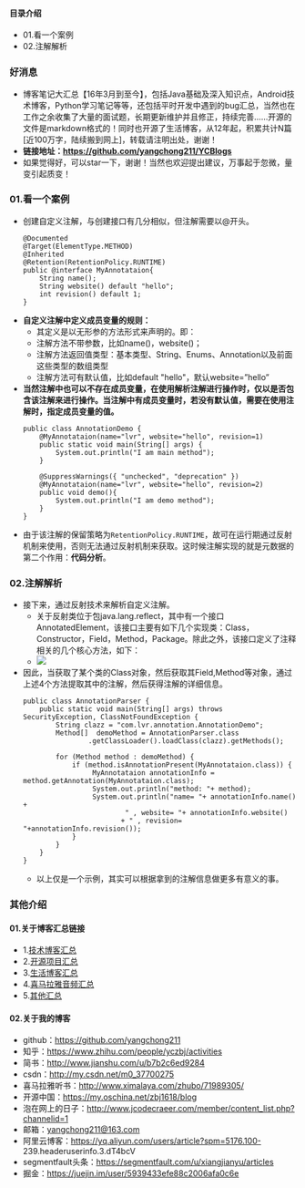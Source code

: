 #### 目录介绍
- 01.看一个案例
- 02.注解解析




### 好消息
- 博客笔记大汇总【16年3月到至今】，包括Java基础及深入知识点，Android技术博客，Python学习笔记等等，还包括平时开发中遇到的bug汇总，当然也在工作之余收集了大量的面试题，长期更新维护并且修正，持续完善……开源的文件是markdown格式的！同时也开源了生活博客，从12年起，积累共计N篇[近100万字，陆续搬到网上]，转载请注明出处，谢谢！
- **链接地址：https://github.com/yangchong211/YCBlogs**
- 如果觉得好，可以star一下，谢谢！当然也欢迎提出建议，万事起于忽微，量变引起质变！




### 01.看一个案例
- 创建自定义注解，与创建接口有几分相似，但注解需要以@开头。
    ```
    @Documented
    @Target(ElementType.METHOD)
    @Inherited
    @Retention(RetentionPolicy.RUNTIME)
    public @interface MyAnnotataion{
        String name();
        String website() default "hello";
        int revision() default 1;
    }
    ```
- **自定义注解中定义成员变量的规则：**
    - 其定义是以无形参的方法形式来声明的。即：  
    - 注解方法不带参数，比如name\(\)，website\(\)；  
    - 注解方法返回值类型：基本类型、String、Enums、Annotation以及前面这些类型的数组类型  
    - 注解方法可有默认值，比如default "hello"，默认website=”hello”
- **当然注解中也可以不存在成员变量，在使用解析注解进行操作时，仅以是否包含该注解来进行操作。当注解中有成员变量时，若没有默认值，需要在使用注解时，指定成员变量的值。**
    ```
    public class AnnotationDemo {
        @MyAnnotataion(name="lvr", website="hello", revision=1)
        public static void main(String[] args) {
            System.out.println("I am main method");
        }
    
        @SuppressWarnings({ "unchecked", "deprecation" })
        @MyAnnotataion(name="lvr", website="hello", revision=2)
        public void demo(){
            System.out.println("I am demo method");
        }
    }
    ```
- 由于该注解的保留策略为`RetentionPolicy.RUNTIME`，故可在运行期通过反射机制来使用，否则无法通过反射机制来获取。这时候注解实现的就是元数据的第二个作用：**代码分析**。  





### 02.注解解析
- 接下来，通过反射技术来解析自定义注解。
    - 关于反射类位于包java.lang.reflect，其中有一个接口AnnotatedElement，该接口主要有如下几个实现类：Class，Constructor，Field，Method，Package。除此之外，该接口定义了注释相关的几个核心方法，如下：  
    - ![](http://upload-images.jianshu.io/upload_images/3985563-4077bbaef5b27a4b.png?imageMogr2/auto-orient/strip|imageView2/2/w/1240)  
- 因此，当获取了某个类的Class对象，然后获取其Field,Method等对象，通过上述4个方法提取其中的注解，然后获得注解的详细信息。
    ```
    public class AnnotationParser {
        public static void main(String[] args) throws SecurityException, ClassNotFoundException {
            String clazz = "com.lvr.annotation.AnnotationDemo";
            Method[]  demoMethod = AnnotationParser.class
                    .getClassLoader().loadClass(clazz).getMethods();
    
            for (Method method : demoMethod) {
                if (method.isAnnotationPresent(MyAnnotataion.class)) {
                     MyAnnotataion annotationInfo = method.getAnnotation(MyAnnotataion.class);
                     System.out.println("method: "+ method);
                     System.out.println("name= "+ annotationInfo.name() +
                             " , website= "+ annotationInfo.website()
                            + " , revision= "+annotationInfo.revision());
                }
            }
        }
    }
    ```
    - 以上仅是一个示例，其实可以根据拿到的注解信息做更多有意义的事。




### 其他介绍
#### 01.关于博客汇总链接
- 1.[技术博客汇总](https://www.jianshu.com/p/614cb839182c)
- 2.[开源项目汇总](https://blog.csdn.net/m0_37700275/article/details/80863574)
- 3.[生活博客汇总](https://blog.csdn.net/m0_37700275/article/details/79832978)
- 4.[喜马拉雅音频汇总](https://www.jianshu.com/p/f665de16d1eb)
- 5.[其他汇总](https://www.jianshu.com/p/53017c3fc75d)



#### 02.关于我的博客
- github：https://github.com/yangchong211
- 知乎：https://www.zhihu.com/people/yczbj/activities
- 简书：http://www.jianshu.com/u/b7b2c6ed9284
- csdn：http://my.csdn.net/m0_37700275
- 喜马拉雅听书：http://www.ximalaya.com/zhubo/71989305/
- 开源中国：https://my.oschina.net/zbj1618/blog
- 泡在网上的日子：http://www.jcodecraeer.com/member/content_list.php?channelid=1
- 邮箱：yangchong211@163.com
- 阿里云博客：https://yq.aliyun.com/users/article?spm=5176.100- 239.headeruserinfo.3.dT4bcV
- segmentfault头条：https://segmentfault.com/u/xiangjianyu/articles
- 掘金：https://juejin.im/user/5939433efe88c2006afa0c6e






